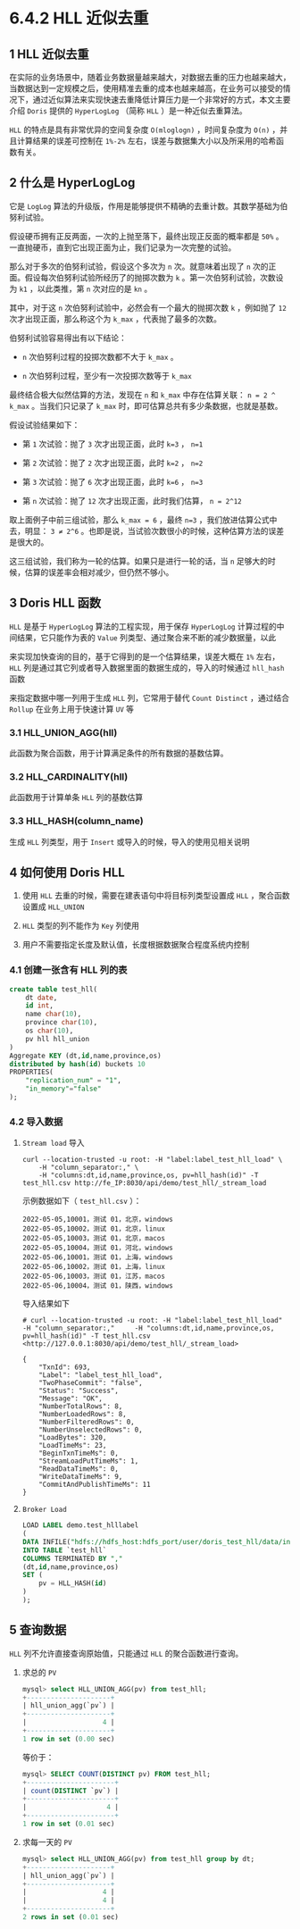 # 6.4.2 HLL 近似去重

## 1 HLL 近似去重

在实际的业务场景中，随着业务数据量越来越大，对数据去重的压力也越来越大，当数据达到一定规模之后，使用精准去重的成本也越来越高，在业务可以接受的情况下，通过近似算法来实现快速去重降低计算压力是一个非常好的方式，本文主要介绍 `Doris` 提供的 `HyperLogLog` （简称 `HLL` ）是一种近似去重算法。

`HLL` 的特点是具有非常优异的空间复杂度 `O(mloglogn)` ，时间复杂度为 `O(n)` ，并且计算结果的误差可控制在 `1%-2%` 左右，误差与数据集大小以及所采用的哈希函数有关。

## 2 什么是 HyperLogLog

它是 `LogLog` 算法的升级版，作用是能够提供不精确的去重计数。其数学基础为伯努利试验。

假设硬币拥有正反两面，一次的上抛至落下，最终出现正反面的概率都是 `50%` 。一直抛硬币，直到它出现正面为止，我们记录为一次完整的试验。

那么对于多次的伯努利试验，假设这个多次为 `n` 次。就意味着出现了 `n` 次的正面。假设每次伯努利试验所经历了的抛掷次数为 `k` 。第一次伯努利试验，次数设为 `k1` ，以此类推，第 `n` 次对应的是 `kn` 。

其中，对于这 `n` 次伯努利试验中，必然会有一个最大的抛掷次数 `k` ，例如抛了 `12` 次才出现正面，那么称这个为 `k_max` ，代表抛了最多的次数。

伯努利试验容易得出有以下结论：

* `n` 次伯努利过程的投掷次数都不大于 `k_max` 。

* `n` 次伯努利过程，至少有一次投掷次数等于 `k_max`

最终结合极大似然估算的方法，发现在 `n` 和 `k_max` 中存在估算关联： `n = 2 ^ k_max` 。当我们只记录了 `k_max` 时，即可估算总共有多少条数据，也就是基数。

假设试验结果如下：

* 第 `1` 次试验：抛了 `3` 次才出现正面，此时 `k=3` ， `n=1`

* 第 `2` 次试验：抛了 `2` 次才出现正面，此时 `k=2` ， `n=2`

* 第 `3` 次试验：抛了 `6` 次才出现正面，此时 `k=6` ， `n=3`

* 第 `n` 次试验：抛了 `12` 次才出现正面，此时我们估算， `n = 2^12`

取上面例子中前三组试验，那么 `k_max = 6` ，最终 `n=3` ，我们放进估算公式中去，明显： `3 ≠ 2^6` 。也即是说，当试验次数很小的时候，这种估算方法的误差是很大的。

这三组试验，我们称为一轮的估算。如果只是进行一轮的话，当 `n` 足够大的时候，估算的误差率会相对减少，但仍然不够小。

## 3 Doris HLL 函数

`HLL` 是基于 `HyperLogLog` 算法的工程实现，用于保存 `HyperLogLog` 计算过程的中间结果，它只能作为表的 `Value` 列类型、通过聚合来不断的减少数据量，以此

来实现加快查询的目的，基于它得到的是一个估算结果，误差大概在 `1%` 左右， `HLL` 列是通过其它列或者导入数据里面的数据生成的，导入的时候通过 `hll_hash` 函数

来指定数据中哪一列用于生成 `HLL` 列，它常用于替代 `Count Distinct` ，通过结合 `Rollup` 在业务上用于快速计算 `UV` 等

### 3.1 HLL_UNION_AGG(hll)

此函数为聚合函数，用于计算满足条件的所有数据的基数估算。

### 3.2 HLL_CARDINALITY(hll)

此函数用于计算单条 `HLL` 列的基数估算

### 3.3 HLL_HASH(column_name)

生成 `HLL` 列类型，用于 `Insert` 或导入的时候，导入的使用见相关说明

## 4 如何使用 Doris HLL

1. 使用 `HLL` 去重的时候，需要在建表语句中将目标列类型设置成 `HLL` ，聚合函数设置成 `HLL_UNION`

2. `HLL` 类型的列不能作为 `Key` 列使用

3. 用户不需要指定长度及默认值，长度根据数据聚合程度系统内控制

### 4.1 创建一张含有 HLL 列的表

```sql
create table test_hll(
    dt date,
    id int,
    name char(10),
    province char(10),
    os char(10),
    pv hll hll_union
)
Aggregate KEY (dt,id,name,province,os)
distributed by hash(id) buckets 10
PROPERTIES(
    "replication_num" = "1",
    "in_memory"="false"
);
```

### 4.2 导入数据

1. `Stream load` 导入

    ```shell
    curl --location-trusted -u root: -H "label:label_test_hll_load" \
        -H "column_separator:," \
        -H "columns:dt,id,name,province,os, pv=hll_hash(id)" -T test_hll.csv http://fe_IP:8030/api/demo/test_hll/_stream_load
    ```

    示例数据如下（ `test_hll.csv` ）：

    ```text
    2022-05-05,10001，测试 01，北京，windows
    2022-05-05,10002，测试 01，北京，linux
    2022-05-05,10003，测试 01，北京，macos
    2022-05-05,10004，测试 01，河北，windows
    2022-05-06,10001，测试 01，上海，windows
    2022-05-06,10002，测试 01，上海，linux
    2022-05-06,10003，测试 01，江苏，macos
    2022-05-06,10004，测试 01，陕西，windows
    ```

    导入结果如下

    ```shell
    # curl --location-trusted -u root: -H "label:label_test_hll_load"     -H "column_separator:,"     -H "columns:dt,id,name,province,os, pv=hll_hash(id)" -T test_hll.csv <http://127.0.0.1:8030/api/demo/test_hll/_stream_load>

    {
        "TxnId": 693,
        "Label": "label_test_hll_load",
        "TwoPhaseCommit": "false",
        "Status": "Success",
        "Message": "OK",
        "NumberTotalRows": 8,
        "NumberLoadedRows": 8,
        "NumberFilteredRows": 0,
        "NumberUnselectedRows": 0,
        "LoadBytes": 320,
        "LoadTimeMs": 23,
        "BeginTxnTimeMs": 0,
        "StreamLoadPutTimeMs": 1,
        "ReadDataTimeMs": 0,
        "WriteDataTimeMs": 9,
        "CommitAndPublishTimeMs": 11
    }
    ```

2. `Broker Load`

    ```sql
    LOAD LABEL demo.test_hlllabel
    (
    DATA INFILE("hdfs://hdfs_host:hdfs_port/user/doris_test_hll/data/input/file")
    INTO TABLE `test_hll`
    COLUMNS TERMINATED BY ","
    (dt,id,name,province,os)
    SET (
        pv = HLL_HASH(id)
    )
    );
    ```

## 5 查询数据

`HLL` 列不允许直接查询原始值，只能通过 `HLL` 的聚合函数进行查询。

1. 求总的 `PV`

    ```sql
    mysql> select HLL_UNION_AGG(pv) from test_hll;
    +---------------------+
    | hll_union_agg(`pv`) |
    +---------------------+
    |                   4 |
    +---------------------+
    1 row in set (0.00 sec)
    ```

    等价于：

    ```sql
    mysql> SELECT COUNT(DISTINCT pv) FROM test_hll;
    +----------------------+
    | count(DISTINCT `pv`) |
    +----------------------+
    |                    4 |
    +----------------------+
    1 row in set (0.01 sec)
    ```

2. 求每一天的 `PV`

    ```sql
    mysql> select HLL_UNION_AGG(pv) from test_hll group by dt;
    +---------------------+
    | hll_union_agg(`pv`) |
    +---------------------+
    |                   4 |
    |                   4 |
    +---------------------+
    2 rows in set (0.01 sec)
    ```
